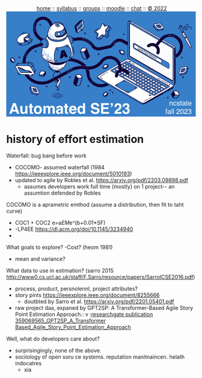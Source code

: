   <a name=top><br>
  <p align=center>&nbsp;<a href="/README.md#top">home</a> ::
  <a href="/docs/syllabus.md#top">syllabus</a> ::
  <a href="https://drive.google.com/drive/folders/1ZFn6H8-4kx5uP34bpFgIFonkz9Tw3nYM?usp=sharing">groups</a> ::
  <a href="https://moodle-courses2021.wolfware.ncsu.edu/course/view.php?id=3873">moodle</a> ::
  <a href="">chat</a>  ::
  <a href="/LICENSE.md#top">&copy;&nbsp;2022</a><br>
  <a href="/README.md#top"><img width=600  
     src="/etc/img/ase23.png"></a></p>
  






# history of effort estimation


Waterfall: bug bang before work
- COCOMO- assumed waterfall (1984 https://ieeexplore.ieee.org/document/5010193)
- updated to agile by  Robles et  al. https://arxiv.org/pdf/2203.09898.pdf
  - assumes developers work full time (mostly) on 1 project-- an assumtion defended by Robles


COCOMO is a aprametric emthod (assume a distribution, then fit to taht curve)
- COC1 + COC2  e=a*EM*e^(b+0.01*SF)
- -LP4EE https://dl.acm.org/doi/10.1145/3234940
- 


What goals to explore?
-Cost? (heom 1981)
- mean and variance? 


What data to use in estimation? (sarro 2015 http://www0.cs.ucl.ac.uk/staff/F.Sarro/resource/papers/SarroICSE2016.pdf)
- process, product, persnolennl, project attributes?
- story pints https://ieeexplore.ieee.org/document/8255666
  - doutbted by Sarro et al.  https://arxiv.org/pdf/2201.05401.pdf
- raw project daa, expaned by GPT2SP: A Transformer-Based Agile Story Point Estimation Approach.: 
   v
:[researchgate publication 359069565_GPT2SP_A_Transformer Based_Agile_Story_Point_Estimation_Approach](//www.researchgate.net/publication/359069565_GPT2SP_A_Transformer-Based_Agile_Story_Point_Estimation_Approach)  


Well, what do developers care about?
- surprisingingly, none of the above.
- sociiology of open soru ce systems. reputation manitnaincen. helath indocatres
  - xia


